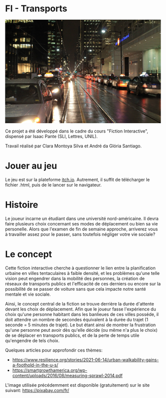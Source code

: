 # FI - Transports

![Main logo](./images/traffic-189115_1280.jpg)

Ce projet a été développé dans le cadre du cours "Fiction Interactive", dispensé par Isaac Pante (SLI, Lettres, UNIL).

Travail réalisé par Clara Montoya Silva et André da Glória Santiago.

# Jouer au jeu
Le jeu est sur la plateforme [itch.io](https://dresovense.itch.io/fiction-interactive-transports).
Autrement, il suffit de télécharger le fichier .html, puis de le lancer sur le navigateur.

# Histoire
Le joueur incarne un étudiant dans une université nord-américaine. Il devra faire plusieurs choix concernant ses modes de déplacement ou
bien sa vie personelle. Alors que l'examen de fin de semaine approche, arriverez vous à travailler assez pour le passer, sans toutefois
négliger votre vie sociale?

# Le concept
Cette fiction interactive cherche à questionner le lien entre la planification urbaine en villes tentaculaires à faible densité, et les
problèmes qu'une telle vision peut engendrer dans la mobilité des personnes, la création de réseaux de transports publics et l'efficacité
de ces derniers ou encore sur la possibilité de se passer de voiture sans que cela impacte notre santé mentale et vie sociale.

Ainsi, le concept central de la fiction se trouve derrière la durée d'attente devant les choix de déplacement. Afin que le joueur fasse
l'expérience du choix qu'une personne habitant dans les banlieues de ces villes posséde, il doit attendre un nombre de secondes équivalent
à la durée du trajet (1 seconde = 5 minutes de trajet). Le but étant ainsi de montrer la frustration qu'une personne peut avoir dès qu'elle
décide (ou même n'a plus le choix) de se déplacer en transports publics, et de la perte de temps utile qu'engendre de tels choix.


Quelques articles pour approfondir ces thèmes:

- https://www.resilience.org/stories/2021-06-14/urban-walkability-gains-a-foothold-in-the-u-s/
- https://smartgrowthamerica.org/wp-content/uploads/2016/08/measuring-sprawl-2014.pdf


L'image utilisée précédemment est disponible (gratuitement) sur le site suivant:
https://pixabay.com/fr/